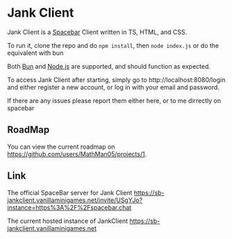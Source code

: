 # Jank Client
Jank Client is a [Spacebar](https://spacebar.chat) Client written in TS, HTML, and CSS.

To run it, clone the repo and do `npm install`, then
`node index.js`
or do the equivalent with bun

Both [Bun](https://bun.sh) and [Node.js](https://nodejs.org) are supported, and should function as expected.

To access Jank Client after starting, simply go to http://localhost:8080/login and either register a new account, or log in with your email and password.

If there are any issues please report them either here, or to me dirrectly on spacebar
## RoadMap
You can view the current roadmap on https://github.com/users/MathMan05/projects/1.

## Link
The official SpaceBar server for Jank Client https://sb-jankclient.vanillaminigames.net/invite/USgYJo?instance=https%3A%2F%2Fspacebar.chat

The current hosted instance of JankClient https://sb-jankclient.vanillaminigames.net
